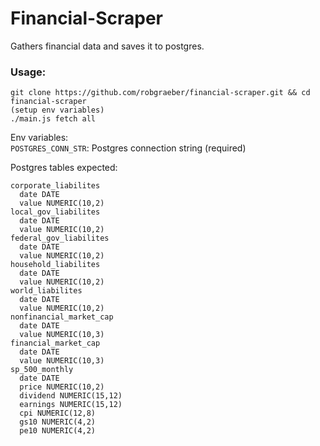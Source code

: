 Financial-Scraper
=================
Gathers financial data and saves it to postgres.

### Usage:

```
git clone https://github.com/robgraeber/financial-scraper.git && cd financial-scraper
(setup env variables)
./main.js fetch all
```

Env variables:  
`POSTGRES_CONN_STR`: Postgres connection string (required)

Postgres tables expected:   
```
corporate_liabilites
  date DATE
  value NUMERIC(10,2)
local_gov_liabilites
  date DATE
  value NUMERIC(10,2)
federal_gov_liabilites
  date DATE
  value NUMERIC(10,2)
household_liabilites
  date DATE
  value NUMERIC(10,2)
world_liabilites
  date DATE
  value NUMERIC(10,2)
nonfinancial_market_cap
  date DATE
  value NUMERIC(10,3)
financial_market_cap
  date DATE
  value NUMERIC(10,3)
sp_500_monthly
  date DATE
  price NUMERIC(10,2)
  dividend NUMERIC(15,12)
  earnings NUMERIC(15,12)
  cpi NUMERIC(12,8)
  gs10 NUMERIC(4,2)
  pe10 NUMERIC(4,2)
```
